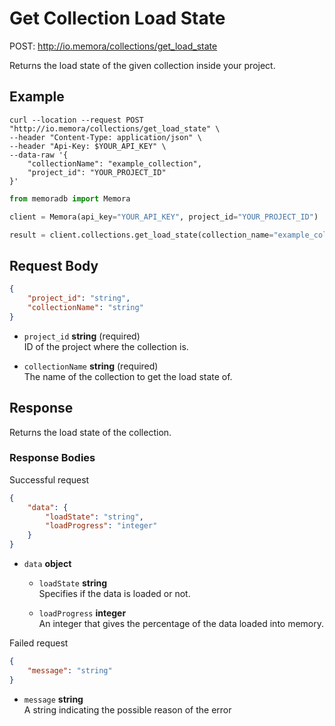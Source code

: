 # Get Collection Load State

POST: http://io.memora/collections/get_load_state

Returns the load state of the given collection inside your project.

## Example


```shell
curl --location --request POST "http://io.memora/collections/get_load_state" \
--header "Content-Type: application/json" \
--header "Api-Key: $YOUR_API_KEY" \
--data-raw '{
    "collectionName": "example_collection",
    "project_id": "YOUR_PROJECT_ID"
}'
```
```python
from memoradb import Memora

client = Memora(api_key="YOUR_API_KEY", project_id="YOUR_PROJECT_ID")

result = client.collections.get_load_state(collection_name="example_collection")
```
## Request Body

```json
{
    "project_id": "string",
    "collectionName": "string"
}
```

- `project_id` __string__ (required)</br> ID of the project where the collection is.

- `collectionName` __string__ (required)</br>The name of the collection to get the load state of.


## Response

Returns the load state of the collection.

### Response Bodies

Successful request
```json
{
    "data": {
        "loadState": "string",
        "loadProgress": "integer"
    }
}
```
- `data` __object__ 

    - `loadState` __string__ </br> Specifies if the data is loaded or not.

    - `loadProgress` __integer__ </br> An integer that gives the percentage of the data loaded into memory.

Failed request
```json
{
    "message": "string"
}
```
- `message` __string__ </br> A string indicating the possible reason of the error 

